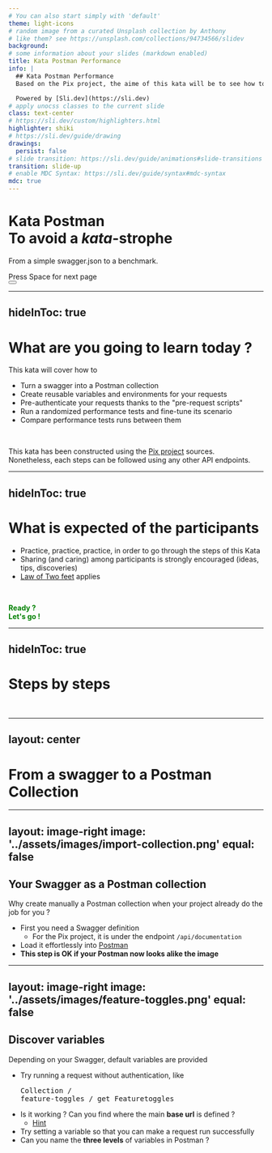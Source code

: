 ```yaml
---
# You can also start simply with 'default'
theme: light-icons
# random image from a curated Unsplash collection by Anthony
# like them? see https://unsplash.com/collections/94734566/slidev
background: 
# some information about your slides (markdown enabled)
title: Kata Postman Performance
info: |
  ## Kata Postman Performance
  Based on the Pix project, the aime of this kata will be to see how to do automated and randomized performance tests using Postman.

  Powered by [Sli.dev](https://sli.dev)
# apply unocss classes to the current slide
class: text-center
# https://sli.dev/custom/highlighters.html
highlighter: shiki
# https://sli.dev/guide/drawing
drawings:
  persist: false
# slide transition: https://sli.dev/guide/animations#slide-transitions
transition: slide-up
# enable MDC Syntax: https://sli.dev/guide/syntax#mdc-syntax
mdc: true
---
```


# Kata Postman <br> To avoid a _kata_-strophe

From a simple swagger.json to a benchmark.

<div class="pt-12">
  <span @click="$slidev.nav.next" class="px-2 py-1 rounded cursor-pointer" hover="bg-white bg-opacity-10">
    Press Space for next page <carbon:arrow-right class="inline"/>
  </span>
</div>

<div class="abs-br m-6 flex gap-2">
  <button @click="$slidev.nav.openInEditor()" title="Open in Editor" class="text-xl slidev-icon-btn opacity-50 !border-none !hover:text-white">
    <carbon:edit />
  </button>
  <a href="https://github.com/slidevjs/slidev" target="_blank" alt="GitHub" title="Open in GitHub"
    class="text-xl slidev-icon-btn opacity-50 !border-none !hover:text-white">
    <carbon-logo-github />
  </a>
</div>

<!--
The last comment block of each slide will be treated as slide notes. It will be visible and editable in Presenter Mode along with the slide. [Read more in the docs](https://sli.dev/guide/syntax.html#notes)
-->

---
hideInToc: true
---

# What are you going to learn today ?

This kata will cover how to

* Turn a swagger into a Postman collection
* Create reusable variables and environments for your requests
* Pre-authenticate your requests thanks to the "pre-request scripts"
* Run a randomized performance tests and fine-tune its scenario
* Compare performance tests runs between them

<br>

<notes>This kata has been constructed using the <a href="https://github.com/1024pix/pix/">Pix project</a> sources.<br>Nonetheless, each steps can be followed using any other API endpoints.
</notes>

---
hideInToc: true
---

# What is expected of the participants

* Practice, practice, practice, in order to go through the steps of this Kata
* Sharing (and caring) among participants is strongly encouraged (ideas, tips, discoveries)
* [Law of Two feet](https://www.agilecentre.com/resources/article/meetings-with-feet/) applies

<br>

<b style="color: green">Ready ? <br/><span v-click >Let's go !<i class="light-icon-rocket"></i></span></b>

---
hideInToc: true
---

# Steps by steps

<br>

<Toc minDepth="1" maxDepth="1"></Toc>

---
layout: center
---

# From a swagger to a Postman Collection

---
layout: image-right
image: '../assets/images/import-collection.png'
equal: false
---

## Your Swagger as a Postman collection

Why create manually a Postman collection when your project already do the job for you ?

* First you need a Swagger definition
  * For the Pix project, it is under the endpoint `/api/documentation`
* Load it effortlessly into [Postman <i class="light-icon-external-link"></i>](https://learning.postman.com/docs/designing-and-developing-your-api/importing-an-api/)
* **This step is OK if your Postman now looks alike the image**

---
layout: image-right
image: '../assets/images/feature-toggles.png'
equal: false
---

## Discover variables

Depending on your Swagger, default variables are provided

* Try running a request without authentication, like <pre>Collection / feature-toggles / get Featuretoggles</pre>
* Is it working ? Can you find where the main **base url** is defined ?
  * [Hint <i class="light-icon-external-link"></i>](https://learning.postman.com/docs/sending-requests/variables/variables-intro/)
* Try setting a variable so that you can make a request run successfully
* Can you name the **three levels** of variables in Postman ?
